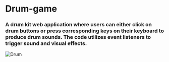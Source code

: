 # Drum-game



### A drum kit web application where users can either click on drum buttons or press corresponding keys on their keyboard to produce drum sounds. The code utilizes event listeners to trigger sound and visual effects.

![Drum](https://github.com/diorithaliti/Web-Development-Bootcamp/assets/74361197/99c1be1d-2d20-43c0-9da5-327b6f8f5c40)
